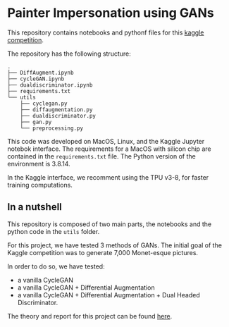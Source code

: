 # Painter Impersonation using GANs

This repository contains notebooks and pythonf files for this [kaggle competition](https://www.kaggle.com/competitions/gan-getting-started/). 

The repository has the following structure:

```{shell}
.
├── DiffAugment.ipynb
├── cycleGAN.ipynb
├── dualdiscriminator.ipynb
├── requirements.txt
└── utils
    ├── cyclegan.py
    ├── diffaugmentation.py
    ├── dualdiscriminator.py
    ├── gan.py
    └── preprocessing.py
```

This code was developed on MacOS, Linux, and the Kaggle Jupyter notebok interface. The requirements for a MacOS with silicon chip are contained in the `requirements.txt` file. The Python version of the environment is 3.8.14. 

In the Kaggle interface, we recomment using the TPU v3-8, for faster training computations. 

## In a nutshell
This repository is composed of two main parts, the notebooks and the python code in the `utils` folder. 

For this project, we have tested 3 methods of GANs. The initial goal of the Kaggle competition was to generate 7,000 Monet-esque pictures. 

In order to do so, we have tested:
* a vanilla CycleGAN
* a vanilla CycleGAN + Differential Augmentation
* a vanilla CycleGAN + Differential Augmentation + Dual Headed Discriminator. 

The theory and report for this project can be found [here](https://www.notion.so/laurendu/Style-Transfer-Using-GANs-Painter-Impersonation-a226f81f209c4cefbf2bba7a2969d702). 

